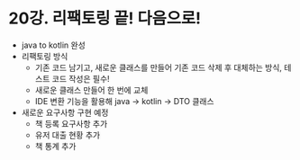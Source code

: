 # 20강. 리팩토링 끝! 다음으로!
- java to kotlin 완성
- 리팩토링 방식
  - 기존 코드 남기고, 새로운 클래스를 만들어 기존 코드 삭제 후 대체하는 방식, 테스트 코드 작성은 필수!
  - 새로운 클래스 만들어 한 번에 교체
  - IDE 변환 기능을 활용해 java -> kotlin -> DTO 클래스
- 새로운 요구사항 구현 예정
  - 책 등록 요구사항 추가
  - 유저 대출 현황 추가
  - 책 통계 추가